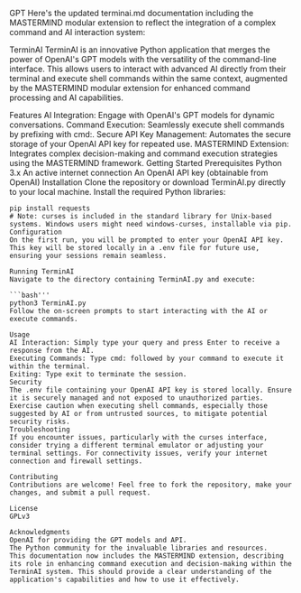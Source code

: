 GPT
Here's the updated terminai.md documentation including the MASTERMIND modular extension to reflect the integration of a complex command and AI interaction system:

TerminAI
TerminAI is an innovative Python application that merges the power of OpenAI's GPT models with the versatility of the command-line interface. This allows users to interact with advanced AI directly from their terminal and execute shell commands within the same context, augmented by the MASTERMIND modular extension for enhanced command processing and AI capabilities.

Features
AI Integration: Engage with OpenAI's GPT models for dynamic conversations.
Command Execution: Seamlessly execute shell commands by prefixing with cmd:.
Secure API Key Management: Automates the secure storage of your OpenAI API key for repeated use.
MASTERMIND Extension: Integrates complex decision-making and command execution strategies using the MASTERMIND framework.
Getting Started
Prerequisites
Python 3.x
An active internet connection
An OpenAI API key (obtainable from OpenAI)
Installation
Clone the repository or download TerminAI.py directly to your local machine.
Install the required Python libraries:
```bash'''
pip install requests
# Note: curses is included in the standard library for Unix-based systems. Windows users might need windows-curses, installable via pip.
Configuration
On the first run, you will be prompted to enter your OpenAI API key. This key will be stored locally in a .env file for future use, ensuring your sessions remain seamless.

Running TerminAI
Navigate to the directory containing TerminAI.py and execute:

```bash'''
python3 TerminAI.py
Follow the on-screen prompts to start interacting with the AI or execute commands.

Usage
AI Interaction: Simply type your query and press Enter to receive a response from the AI.
Executing Commands: Type cmd: followed by your command to execute it within the terminal.
Exiting: Type exit to terminate the session.
Security
The .env file containing your OpenAI API key is stored locally. Ensure it is securely managed and not exposed to unauthorized parties.
Exercise caution when executing shell commands, especially those suggested by AI or from untrusted sources, to mitigate potential security risks.
Troubleshooting
If you encounter issues, particularly with the curses interface, consider trying a different terminal emulator or adjusting your terminal settings. For connectivity issues, verify your internet connection and firewall settings.

Contributing
Contributions are welcome! Feel free to fork the repository, make your changes, and submit a pull request.

License
GPLv3

Acknowledgments
OpenAI for providing the GPT models and API.
The Python community for the invaluable libraries and resources.
This documentation now includes the MASTERMIND extension, describing its role in enhancing command execution and decision-making within the TerminAI system. This should provide a clear understanding of the application's capabilities and how to use it effectively.
